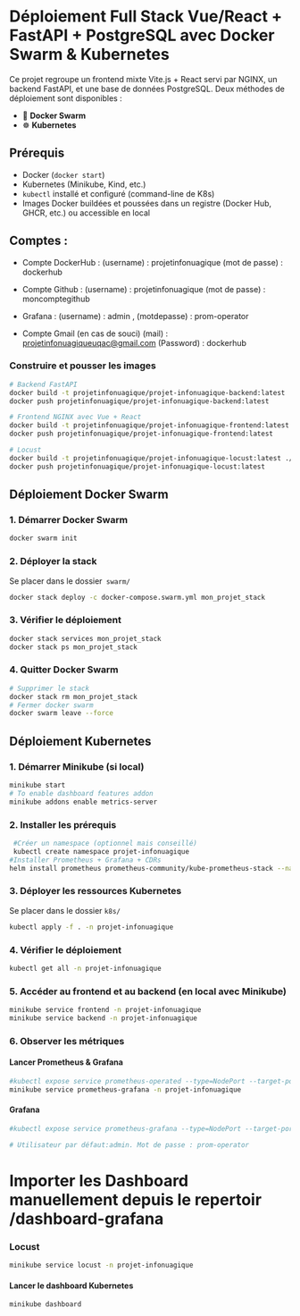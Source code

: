 #  Déploiement Full Stack Vue/React + FastAPI + PostgreSQL avec Docker Swarm & Kubernetes

Ce projet regroupe un frontend mixte Vite.js + React servi par NGINX, un backend FastAPI, et une base de données PostgreSQL. Deux méthodes de déploiement sont disponibles :

- 🐳 **Docker Swarm**
- ☸️ **Kubernetes**


## Prérequis

- Docker (`docker start`)
- Kubernetes (Minikube, Kind, etc.)
- `kubectl` installé et configuré (command-line de K8s)
- Images Docker buildées et poussées dans un registre (Docker Hub, GHCR, etc.) ou accessible en local

## Comptes : 
- Compte DockerHub : 
(username) : projetinfonuagique
(mot de passe) : dockerhub

- Compte Github : 
(username) : projetinfonuagique
(mot de passe) : moncomptegithub


- Grafana : (username) : admin , (motdepasse) : prom-operator

- Compte Gmail (en cas de souci) 
(mail) : projetinfonuagiqueuqac@gmail.com
(Password) : dockerhub
### Construire et pousser les images

```bash
# Backend FastAPI
docker build -t projetinfonuagique/projet-infonuagique-backend:latest ./backend
docker push projetinfonuagique/projet-infonuagique-backend:latest

# Frontend NGINX avec Vue + React
docker build -t projetinfonuagique/projet-infonuagique-frontend:latest ./frontend
docker push projetinfonuagique/projet-infonuagique-frontend:latest

# Locust
docker build -t projetinfonuagique/projet-infonuagique-locust:latest ./test
docker push projetinfonuagique/projet-infonuagique-locust:latest
```

##  Déploiement Docker Swarm

### 1. Démarrer Docker Swarm
```bash
docker swarm init
```

### 2. Déployer la stack
Se placer dans le dossier` swarm/`

```bash
docker stack deploy -c docker-compose.swarm.yml mon_projet_stack
```
### 3. Vérifier le déploiement
```bash
docker stack services mon_projet_stack
docker stack ps mon_projet_stack
```

### 4. Quitter Docker Swarm
```bash
# Supprimer le stack
docker stack rm mon_projet_stack
# Fermer docker swarm
docker swarm leave --force
```

##  Déploiement Kubernetes

### 1. Démarrer Minikube (si local)
```bash
minikube start
# To enable dashboard features addon
minikube addons enable metrics-server
```

### 2. Installer les prérequis
```bash
 #Créer un namespace (optionnel mais conseillé)
 kubectl create namespace projet-infonuagique
#Installer Prometheus + Grafana + CDRs
helm install prometheus prometheus-community/kube-prometheus-stack --namespace projet-infonuagique
```

### 3. Déployer les ressources Kubernetes
Se placer dans le dossier `k8s/`

```bash
kubectl apply -f . -n projet-infonuagique
```

### 4. Vérifier le déploiement
```bash
kubectl get all -n projet-infonuagique
```

### 5.  Accéder au frontend et au backend (en local avec Minikube)
```bash
minikube service frontend -n projet-infonuagique
minikube service backend -n projet-infonuagique
```

### 6. Observer les métriques

#### Lancer Prometheus & Grafana
 ```bash
#kubectl expose service prometheus-operated --type=NodePort --target-port=9090 --port=9090 --name=prometheus-operated-ext -n projet-infonuagique
minikube service prometheus-grafana -n projet-infonuagique
```

#### Grafana
```bash
#kubectl expose service prometheus-grafana --type=NodePort --target-port=3000 --name=prometheus-grafana-ext -n projet-infonuagique

# Utilisateur par défaut:admin. Mot de passe : prom-operator
```
# Importer les Dashboard manuellement depuis le repertoir /dashboard-grafana

### Locust
```bash
minikube service locust -n projet-infonuagique
```

#### Lancer le dashboard Kubernetes
```bash
minikube dashboard
```
